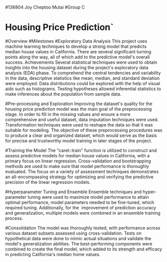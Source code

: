 #136804 Joy Cheptoo Mutai
#Group C
# Housing Price Prediction`

#Overview
#Milestones
#Exploratory Data Analysis
This project uses machine learning techniques to develop a strong model that predicts median house values in California. There are several significant turning points along the way, all of which add to the predictive model's overall success.
Achievements
Several statistical techniques were used to obtain insights into the housing dataset during the project's exploratory data analysis (EDA) phase. To comprehend the central tendencies and variability in the data, descriptive statistics like mean, median, and standard deviation were employed. Data distributions could be explored with the help of visual aids such as histograms. Testing hypotheses allowed inferential statistics to make inferences about the population from sample data. 

#Pre-processing and Exploration
Improving the dataset's quality for the housing price prediction model was the main goal of the preprocessing stage. In order to fill in the missing values and ensure a more comprehensive and useful dataset, data imputation techniques were used. Transformation techniques were used to reshape the data so that it was suitable for modeling. The objective of these preprocessing procedures was to produce a clear and organized dataset, which would serve as the basis for precise and trustworthy model training in later stages of the project.

#Training the Model
The "caret::train" function is utilized to construct and assess predictive models for median house values in California, with a primary focus on linear regression. Cross-validation and bootstrapping methods are used to make sure that model performance is thoroughly evaluated. The focus on a variety of assessment techniques demonstrates an all-encompassing strategy for optimizing and verifying the predictive precision of the linear regression models.

#Hyperparameter Tuning and Ensemble
Ensemble techniques and hyper-parameter tuning were used to maximize model performance to attain optimal performance, model parameters needed to be fine-tuned, which required tuning. Additionally, for the  improvement of prediction accuracy and generalization, multiple models were combined in an ensemble training process.

#Consolidation
The model was thoroughly tested, with performance across various dataset subsets assessed using cross-validation. Tests on hypothetical data were done to mimic actual situations and validate the model's generalization abilities. The best-performing components were combined to create the final model, which added to its strength and efficacy in predicting California's median home values.





